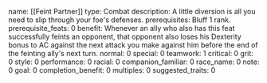 name: [[Feint Partner]]
type: Combat
description: A little diversion is all you need to slip through your foe's defenses.
prerequisites: Bluff 1 rank.
prerequisite_feats: 0
benefit: Whenever an ally who also has this feat successfully feints an opponent, that opponent also loses his Dexterity bonus to AC against the next attack you make against him before the end of the feinting ally's next turn.
normal: 0
special: 0
teamwork: 1
critical: 0
grit: 0
style: 0
performance: 0
racial: 0
companion_familiar: 0
race_name: 0
note: 0
goal: 0
completion_benefit: 0
multiples: 0
suggested_traits: 0
